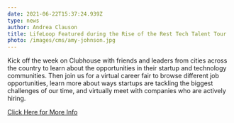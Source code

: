 ```yaml
---
date: 2021-06-22T15:37:24.939Z
type: news
author: Andrea Clauson
title: LifeLoop Featured during the Rise of the Rest Tech Talent Tour
photo: /images/cms/amy-johnson.jpg
---
```

Kick off the week on Clubhouse with friends and leaders from cities across the country to learn about the opportunities in their startup and technology communities. Then join us for a virtual career fair to browse different job opportunities, learn more about ways startups are tackling the biggest challenges of our time, and virtually meet with companies who are actively hiring.

[Click Here for More Info](https://careerfair.revolution.com/)